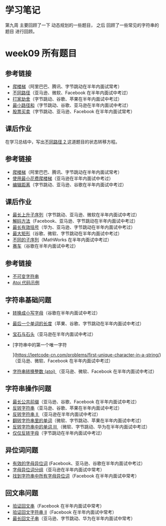 # 学习笔记

第九周 主要回顾了一下 动态规划的一些题目， 之后 回顾了一些常见的字符串的题目 进行回顾。









# week09 所有题目




## 参考链接

- [爬楼梯](https://leetcode-cn.com/problems/climbing-stairs/)（阿里巴巴、腾讯、字节跳动在半年内面试常考）
- [不同路径](https://leetcode-cn.com/problems/unique-paths/)（亚马逊、微软、Facebook 在半年内面试中考过）
- [打家劫舍](https://leetcode-cn.com/problems/house-robber/)（字节跳动、谷歌、苹果在半年内面试中考过）
- [最小路径和](https://leetcode-cn.com/problems/minimum-path-sum/)（字节跳动、谷歌、亚马逊在半年内面试中考过）
- [股票买卖](https://leetcode-cn.com/problems/best-time-to-buy-and-sell-stock/)（字节跳动、亚马逊、Facebook 在半年内面试常考）

## 课后作业

在学习总结中，写出[不同路径 2 ](https://leetcode-cn.com/problems/unique-paths-ii/)这道题目的状态转移方程。



## 参考链接

- [爬楼梯](https://leetcode-cn.com/problems/climbing-stairs/)（阿里巴巴、腾讯、字节跳动在半年内面试常考）
- [使用最小花费爬楼梯](https://leetcode-cn.com/problems/min-cost-climbing-stairs/)（亚马逊在半年内面试中考过）
- [编辑距离](https://leetcode-cn.com/problems/edit-distance/)（字节跳动、亚马逊、谷歌在半年内面试中考过）

## 课后作业

- [最长上升子序列](https://leetcode-cn.com/problems/longest-increasing-subsequence/)（字节跳动、亚马逊、微软在半年内面试中考过）
- [解码方法](https://leetcode-cn.com/problems/decode-ways/)（Facebook、亚马逊、字节跳动在半年内面试中考过）
- [最长有效括号](https://leetcode-cn.com/problems/longest-valid-parentheses/)（华为、亚马逊、字节跳动在半年内面试中考过）
- [最大矩形](https://leetcode-cn.com/problems/maximal-rectangle/)（谷歌、微软、字节跳动在半年内面试中考过）
- [不同的子序列](https://leetcode-cn.com/problems/distinct-subsequences/)（MathWorks 在半年内面试中考过）
- [赛车](https://leetcode-cn.com/problems/race-car/)（谷歌在半年内面试中考过）









## 参考链接

- [不可变字符串](https://lemire.me/blog/2017/07/07/are-your-strings-immutable/)
- [Atoi 代码示例](https://shimo.im/docs/5kykuLmt7a4DdjSP)

## 字符串基础问题

- [转换成小写字母](https://leetcode-cn.com/problems/to-lower-case/)（谷歌在半年内面试中考过）
- [最后一个单词的长度](https://leetcode-cn.com/problems/length-of-last-word/)（苹果、谷歌、字节跳动在半年内面试中考过）
- [宝石与石头](https://leetcode-cn.com/problems/jewels-and-stones/)（亚马逊在半年内面试中考过）
- [字符串中的第一个唯一字符
  
  ](https://leetcode-cn.com/problems/first-unique-character-in-a-string/)（亚马逊、微软、Facebook 在半年内面试中考过）
- [字符串转换整数 (atoi) ](https://leetcode-cn.com/problems/string-to-integer-atoi/)（亚马逊、微软、Facebook 在半年内面试中考过）

## 字符串操作问题

- [最长公共前缀](https://leetcode-cn.com/problems/longest-common-prefix/description/)（亚马逊、谷歌、Facebook 在半年内面试中考过）
- [反转字符串](https://leetcode-cn.com/problems/reverse-string)（亚马逊、谷歌、苹果在半年内面试中考过）
- [反转字符串 II ](https://leetcode-cn.com/problems/reverse-string-ii/)（亚马逊在半年内面试中考过）
- [翻转字符串里的单词](https://leetcode-cn.com/problems/reverse-words-in-a-string/)（微软、字节跳动、苹果在半年内面试中考过）
- [反转字符串中的单词 III ](https://leetcode-cn.com/problems/reverse-words-in-a-string-iii/)（微软、字节跳动、华为在半年内面试中考过）
- [仅仅反转字母](https://leetcode-cn.com/problems/reverse-only-letters/)（字节跳动在半年内面试中考过）

## 异位词问题

- [有效的字母异位词](https://leetcode-cn.com/problems/valid-anagram/) (Facebook、亚马逊、谷歌在半年内面试中考过）
- [字母异位词分组](https://leetcode-cn.com/problems/group-anagrams/)（亚马逊在半年内面试中常考）
- [找到字符串中所有字母异位词](https://leetcode-cn.com/problems/find-all-anagrams-in-a-string/)（Facebook 在半年内面试中常考）

## 回文串问题

- [验证回文串](https://leetcode-cn.com/problems/valid-palindrome/)（Facebook 在半年内面试中常考）
- [验证回文字符串 Ⅱ](https://leetcode-cn.com/problems/valid-palindrome-ii/)（Facebook 在半年内面试中常考）
- [最长回文子串](https://leetcode-cn.com/problems/longest-palindromic-substring/)（亚马逊、字节跳动、华为在半年内面试中常考）



